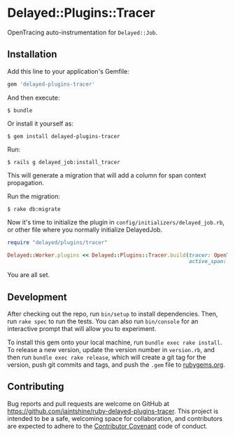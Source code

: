 # Delayed::Plugins::Tracer

OpenTracing auto-instrumentation for `Delayed::Job`.

## Installation

Add this line to your application's Gemfile:

```ruby
gem 'delayed-plugins-tracer'
```

And then execute:

    $ bundle

Or install it yourself as:

    $ gem install delayed-plugins-tracer

Run: 

    $ rails g delayed_job:install_tracer
    
This will generate a migration that will add a column for span context propagation.

Run the migration:

    $ rake db:migrate

Now it's time to initialize the plugin in `config/initializers/delayed_job.rb`, or other file where you normally initialize DelayedJob.

```ruby
require "delayed/plugins/tracer"

Delayed::Worker.plugins << Delayed::Plugins::Tracer.build(tracer: OpenTracing.global_tracer,
                                                          active_span: -> { OpenTracing.global_tracer.active_span })
```

You are all set.


## Development

After checking out the repo, run `bin/setup` to install dependencies. Then, run `rake spec` to run the tests. You can also run `bin/console` for an interactive prompt that will allow you to experiment.

To install this gem onto your local machine, run `bundle exec rake install`. To release a new version, update the version number in `version.rb`, and then run `bundle exec rake release`, which will create a git tag for the version, push git commits and tags, and push the `.gem` file to [rubygems.org](https://rubygems.org).

## Contributing

Bug reports and pull requests are welcome on GitHub at https://github.com/iaintshine/ruby-delayed-plugins-tracer. This project is intended to be a safe, welcoming space for collaboration, and contributors are expected to adhere to the [Contributor Covenant](http://contributor-covenant.org) code of conduct.
